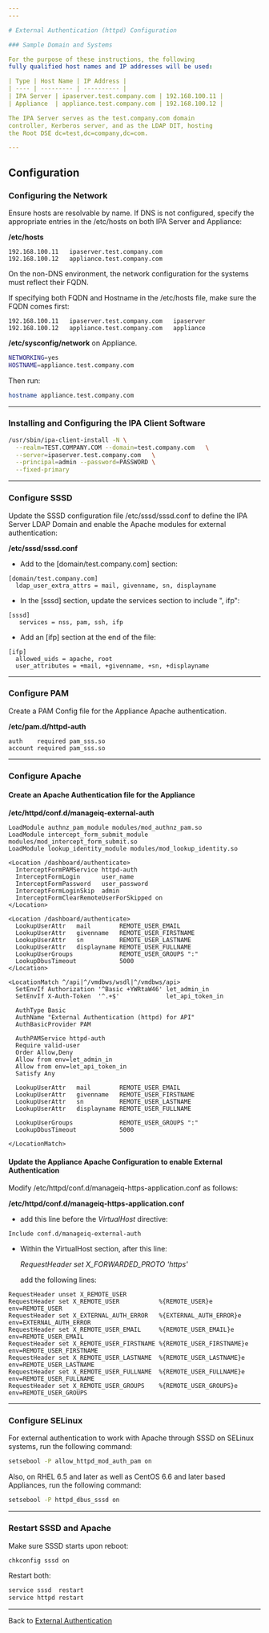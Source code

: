 ```yaml
---
---

# External Authentication (httpd) Configuration

### Sample Domain and Systems

For the purpose of these instructions, the following
fully qualified host names and IP addresses will be used:

| Type | Host Name | IP Address |
| ---- | --------- | ---------- |
| IPA Server | ipaserver.test.company.com | 192.168.100.11 |
| Appliance  | appliance.test.company.com | 192.168.100.12 |

The IPA Server serves as the test.company.com domain
controller, Kerberos server, and as the LDAP DIT, hosting
the Root DSE dc=test,dc=company,dc=com.

---
```

## Configuration

### Configuring the Network

Ensure hosts are resolvable by name. If DNS is not configured,
specify the appropriate entries in the /etc/hosts on both
IPA Server and Appliance:

**/etc/hosts**

```
192.168.100.11   ipaserver.test.company.com
192.168.100.12   appliance.test.company.com
```

On the non-DNS environment, the network configuration for
the systems must reflect their FQDN.

If specifying both FQDN and Hostname in the /etc/hosts file,
make sure the FQDN comes first:

```
192.168.100.11   ipaserver.test.company.com   ipaserver
192.168.100.12   appliance.test.company.com   appliance
```


**/etc/sysconfig/network** on Appliance.

```sh
NETWORKING=yes
HOSTNAME=appliance.test.company.com
```

Then run:

```sh
hostname appliance.test.company.com
```

---
### Installing and Configuring the IPA Client Software

```sh
/usr/sbin/ipa-client-install -N \
  --realm=TEST.COMPANY.COM --domain=test.company.com   \
  --server=ipaserver.test.company.com   \
  --principal=admin --password=PASSWORD \
  --fixed-primary
```

---
### Configure SSSD

Update the SSSD configuration file /etc/sssd/sssd.conf to
define the IPA Server LDAP Domain and enable
the Apache modules for external authentication:

**/etc/sssd/sssd.conf**

* Add to the [domain/test.company.com] section:

```
[domain/test.company.com]
  ldap_user_extra_attrs = mail, givenname, sn, displayname
```

* In the [sssd] section, update the services section
to include ", ifp":

```
[sssd]
   services = nss, pam, ssh, ifp
```

* Add an [ifp] section at the end of the file:

```
[ifp]
  allowed_uids = apache, root
  user_attributes = +mail, +givenname, +sn, +displayname
```

---
### Configure PAM

Create a PAM Config file for the Appliance Apache authentication.

**/etc/pam.d/httpd-auth**

```
auth    required pam_sss.so
account required pam_sss.so
```

---
### Configure Apache

#### Create an Apache Authentication file for the Appliance

**/etc/httpd/conf.d/manageiq-external-auth**

```
LoadModule authnz_pam_module modules/mod_authnz_pam.so
LoadModule intercept_form_submit_module modules/mod_intercept_form_submit.so
LoadModule lookup_identity_module modules/mod_lookup_identity.so

<Location /dashboard/authenticate>
  InterceptFormPAMService httpd-auth
  InterceptFormLogin      user_name
  InterceptFormPassword   user_password
  InterceptFormLoginSkip  admin
  InterceptFormClearRemoteUserForSkipped on
</Location>

<Location /dashboard/authenticate>
  LookupUserAttr   mail        REMOTE_USER_EMAIL
  LookupUserAttr   givenname   REMOTE_USER_FIRSTNAME
  LookupUserAttr   sn          REMOTE_USER_LASTNAME
  LookupUserAttr   displayname REMOTE_USER_FULLNAME
  LookupUserGroups             REMOTE_USER_GROUPS ":"
  LookupDbusTimeout            5000
</Location>

<LocationMatch ^/api|^/vmdbws/wsdl|^/vmdbws/api>
  SetEnvIf Authorization '^Basic +YWRtaW46' let_admin_in
  SetEnvIf X-Auth-Token  '^.+$'             let_api_token_in

  AuthType Basic
  AuthName "External Authentication (httpd) for API"
  AuthBasicProvider PAM

  AuthPAMService httpd-auth
  Require valid-user
  Order Allow,Deny
  Allow from env=let_admin_in
  Allow from env=let_api_token_in
  Satisfy Any

  LookupUserAttr   mail        REMOTE_USER_EMAIL
  LookupUserAttr   givenname   REMOTE_USER_FIRSTNAME
  LookupUserAttr   sn          REMOTE_USER_LASTNAME
  LookupUserAttr   displayname REMOTE_USER_FULLNAME

  LookupUserGroups             REMOTE_USER_GROUPS ":"
  LookupDbusTimeout            5000

</LocationMatch>
```

#### Update the Appliance Apache Configuration to enable External Authentication


Modify /etc/httpd/conf.d/manageiq-https-application.conf as follows:

**/etc/httpd/conf.d/manageiq-https-application.conf**

* add this line before the *VirtualHost* directive:

```
Include conf.d/manageiq-external-auth
```

* Within the VirtualHost section, after this line:

	*RequestHeader set X_FORWARDED_PROTO 'https'*

    add the following lines:

```
RequestHeader unset X_REMOTE_USER
RequestHeader set X_REMOTE_USER           %{REMOTE_USER}e            env=REMOTE_USER
RequestHeader set X_EXTERNAL_AUTH_ERROR   %{EXTERNAL_AUTH_ERROR}e    env=EXTERNAL_AUTH_ERROR
RequestHeader set X_REMOTE_USER_EMAIL     %{REMOTE_USER_EMAIL}e      env=REMOTE_USER_EMAIL
RequestHeader set X_REMOTE_USER_FIRSTNAME %{REMOTE_USER_FIRSTNAME}e  env=REMOTE_USER_FIRSTNAME
RequestHeader set X_REMOTE_USER_LASTNAME  %{REMOTE_USER_LASTNAME}e   env=REMOTE_USER_LASTNAME
RequestHeader set X_REMOTE_USER_FULLNAME  %{REMOTE_USER_FULLNAME}e   env=REMOTE_USER_FULLNAME
RequestHeader set X_REMOTE_USER_GROUPS    %{REMOTE_USER_GROUPS}e     env=REMOTE_USER_GROUPS
```

---
### Configure SELinux

For external authentication to work with Apache through
SSSD on SELinux systems, run the following command:

```sh
setsebool -P allow_httpd_mod_auth_pam on
```

Also, on RHEL 6.5 and later as well as CentOS 6.6 and later based Appliances, run the following command:

```sh
setsebool -P httpd_dbus_sssd on
```

---
### Restart SSSD and Apache

Make sure SSSD starts upon reboot:

```sh
chkconfig sssd on
```

Restart both:

```sh
service sssd  restart
service httpd restart
```

---
Back to [External Authentication](../external_auth.md)
